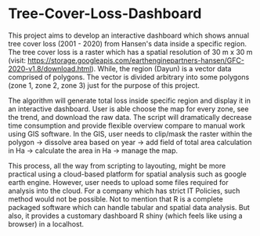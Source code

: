 # Tree-Cover-Loss-Dashboard

This project aims to develop an interactive dashboard which shows annual tree cover loss (2001 - 2020) from Hansen's data inside a specific region. The tree cover loss is a raster which has a spatial resolution of 30 m x 30 m (visit: https://storage.googleapis.com/earthenginepartners-hansen/GFC-2020-v1.8/download.html). While, the region (Dayun) is a vector data comprised of polygons. The vector is divided arbitrary into some polygons (zone 1, zone 2, zone 3) just for the purpose of this project.

The algorithm will generate total loss inside specific region and display it in an interactive dashboard. User is able choose the map for every zone, see the trend, and download the raw data. The script will dramatically decrease time consumption and provide flexible overview compare to manual work using GIS software. In the GIS, user needs to clip/mask the raster within the polygon  -> dissolve area based on year -> add field of total area calculation in Ha -> calculate the area in Ha -> manage the map. 

This process, all the way from scripting to layouting, might be more practical using a cloud-based platform for spatial analysis such as google earth engine. However, user needs to upload some files required for analysis into the cloud. For a company which has strict IT Policies, such method would not be possible. Not to mention that R is a complete packaged software which can handle tabular and spatial data analysis. But also, it provides a customary dashboard R shiny (which feels like using a browser) in a localhost. 
